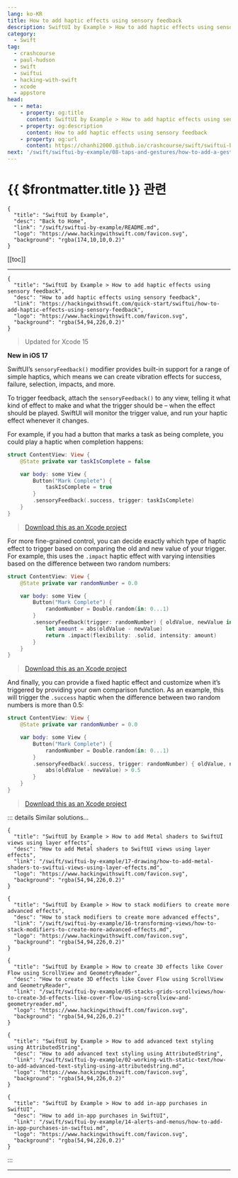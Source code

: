 ```yaml
---
lang: ko-KR
title: How to add haptic effects using sensory feedback
description: SwiftUI by Example > How to add haptic effects using sensory feedback
category:
  - Swift
tag: 
  - crashcourse
  - paul-hudson
  - swift
  - swiftui
  - hacking-with-swift
  - xcode
  - appstore
head:
  - - meta:
    - property: og:title
      content: SwiftUI by Example > How to add haptic effects using sensory feedback
    - property: og:description
      content: How to add haptic effects using sensory feedback
    - property: og:url
      content: https://chanhi2000.github.io/crashcourse/swift/swiftui-by-example/07-responding-to-events/how-to-add-haptic-effects-using-sensory-feedback.html
next: '/swift/swiftui-by-example/08-taps-and-gestures/how-to-add-a-gesture-recognizer-to-a-view.md'
---
```


# {{ $frontmatter.title }} 관련

```component VPCard
{
  "title": "SwiftUI by Example",
  "desc": "Back to Home",
  "link": "/swift/swiftui-by-example/README.md",
  "logo": "https://www.hackingwithswift.com/favicon.svg",
  "background": "rgba(174,10,10,0.2)"
}
```

[[toc]]

---

```component VPCard
{
  "title": "SwiftUI by Example > How to add haptic effects using sensory feedback",
  "desc": "How to add haptic effects using sensory feedback",
  "link": "https://hackingwithswift.com/quick-start/swiftui/how-to-add-haptic-effects-using-sensory-feedback",
  "logo": "https://www.hackingwithswift.com/favicon.svg",
  "background": "rgba(54,94,226,0.2)"
}
```

> Updated for Xcode 15

**New in iOS 17**

SwiftUI’s `sensoryFeedback()` modifier provides built-in support for a range of simple haptics, which means we can create vibration effects for success, failure, selection, impacts, and more.

To trigger feedback, attach the `sensoryFeedback()` to any view, telling it what kind of effect to make and what the trigger should be – when the effect should be played. SwiftUI will monitor the trigger value, and run your haptic effect whenever it changes.

For example, if you had a button that marks a task as being complete, you could play a haptic when completion happens:

```swift
struct ContentView: View {
    @State private var taskIsComplete = false

    var body: some View {
        Button("Mark Complete") {
            taskIsComplete = true
        }
        .sensoryFeedback(.success, trigger: taskIsComplete)
    }
}
```

> [<FontIcon icon="fas fa-file-zipper"/>Download this as an Xcode project](https://www.hackingwithswift.com/files/projects/swiftui/how-to-add-haptic-effects-using-sensory-feedback-1.zip)

For more fine-grained control, you can decide exactly which type of haptic effect to trigger based on comparing the old and new value of your trigger. For example, this uses the `.impact` haptic effect with varying intensities based on the difference between two random numbers:

```swift
struct ContentView: View {
    @State private var randomNumber = 0.0

    var body: some View {
        Button("Mark Complete") {
            randomNumber = Double.random(in: 0...1)
        }
        .sensoryFeedback(trigger: randomNumber) { oldValue, newValue in
            let amount = abs(oldValue - newValue)
            return .impact(flexibility: .solid, intensity: amount)
        }
    }
}
```

> [<FontIcon icon="fas fa-file-zipper"/>Download this as an Xcode project](https://www.hackingwithswift.com/files/projects/swiftui/how-to-add-haptic-effects-using-sensory-feedback-2.zip)

And finally, you can provide a fixed haptic effect and customize when it’s triggered by providing your own comparison function. As an example, this will trigger the `.success` haptic when the difference between two random numbers is more than 0.5:

```swift
struct ContentView: View {
    @State private var randomNumber = 0.0

    var body: some View {
        Button("Mark Complete") {
            randomNumber = Double.random(in: 0...1)
        }
        .sensoryFeedback(.success, trigger: randomNumber) { oldValue, newValue in
            abs(oldValue - newValue) > 0.5
        }
    }
}
```

> [<FontIcon icon="fas fa-file-zipper"/>Download this as an Xcode project](https://www.hackingwithswift.com/files/projects/swiftui/how-to-add-haptic-effects-using-sensory-feedback-3.zip)

::: details Similar solutions…

```component VPCard
{
  "title": "SwiftUI by Example > How to add Metal shaders to SwiftUI views using layer effects",
  "desc": "How to add Metal shaders to SwiftUI views using layer effects",
  "link": "/swift/swiftui-by-example/17-drawing/how-to-add-metal-shaders-to-swiftui-views-using-layer-effects.md",
  "logo": "https://www.hackingwithswift.com/favicon.svg",
  "background": "rgba(54,94,226,0.2)"
}
```

```component VPCard
{
  "title": "SwiftUI by Example > How to stack modifiers to create more advanced effects",
  "desc": "How to stack modifiers to create more advanced effects",
  "link": "/swift/swiftui-by-example/16-transforming-views/how-to-stack-modifiers-to-create-more-advanced-effects.md",
  "logo": "https://www.hackingwithswift.com/favicon.svg",
  "background": "rgba(54,94,226,0.2)"
}
```

```component VPCard
{
  "title": "SwiftUI by Example > How to create 3D effects like Cover Flow using ScrollView and GeometryReader",
  "desc": "How to create 3D effects like Cover Flow using ScrollView and GeometryReader",
  "link": "/swift/swiftui-by-example/05-stacks-grids-scrollviews/how-to-create-3d-effects-like-cover-flow-using-scrollview-and-geometryreader.md",
  "logo": "https://www.hackingwithswift.com/favicon.svg",
  "background": "rgba(54,94,226,0.2)"
}
```

```component VPCard
{
  "title": "SwiftUI by Example > How to add advanced text styling using AttributedString",
  "desc": "How to add advanced text styling using AttributedString",
  "link": "/swift/swiftui-by-example/02-working-with-static-text/how-to-add-advanced-text-styling-using-attributedstring.md",
  "logo": "https://www.hackingwithswift.com/favicon.svg",
  "background": "rgba(54,94,226,0.2)"
}
```

```component VPCard
{
  "title": "SwiftUI by Example > How to add in-app purchases in SwiftUI",
  "desc": "How to add in-app purchases in SwiftUI",
  "link": "/swift/swiftui-by-example/14-alerts-and-menus/how-to-add-in-app-purchases-in-swiftui.md",
  "logo": "https://www.hackingwithswift.com/favicon.svg",
  "background": "rgba(54,94,226,0.2)"
}
```

:::

---

<TagLinks />